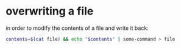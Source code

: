 # overwriting a file

in order to modify the contents of a file and write it back:

```bash
contents=$(cat file) && echo "$contents" | some-command > file
```

